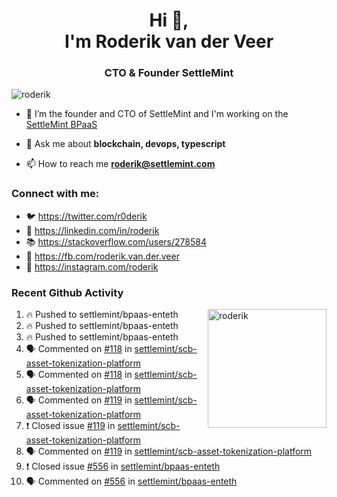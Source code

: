 <h1 align="center">Hi 👋,<br/> I'm Roderik van der Veer</h1>
<h3 align="center">CTO & Founder SettleMint</h3>

<p align="left"> <img src="https://komarev.com/ghpvc/?username=roderik" alt="roderik" /> </p>

- 🔭 I’m the founder and CTO of SettleMint and I'm working on the [SettleMint BPaaS](https://settlemint.com)

- 💬 Ask me about **blockchain, devops, typescript**

- 📫 How to reach me **roderik@settlemint.com**



### Connect with me:

- 🐦 https://twitter.com/r0derik
- 🏢 https://linkedin.com/in/roderik
- 📚 https://stackoverflow.com/users/278584
- 🙊 https://fb.com/roderik.van.der.veer
- 📸 https://instagram.com/roderik

### Recent Github Activity
<img src="https://github-readme-stats.vercel.app/api?username=roderik&show_icons=true&count_private=true" alt="roderik" align="right" height="190" />

<!--START_SECTION:activity-->
1. 🔥 Pushed to settlemint/bpaas-enteth
2. 🔥 Pushed to settlemint/bpaas-enteth
3. 🔥 Pushed to settlemint/bpaas-enteth
4. 🗣 Commented on [#118](https://github.com/settlemint/scb-asset-tokenization-platform/issues/118) in [settlemint/scb-asset-tokenization-platform](https://github.com/settlemint/scb-asset-tokenization-platform)
5. 🗣 Commented on [#118](https://github.com/settlemint/scb-asset-tokenization-platform/issues/118) in [settlemint/scb-asset-tokenization-platform](https://github.com/settlemint/scb-asset-tokenization-platform)
6. 🗣 Commented on [#119](https://github.com/settlemint/scb-asset-tokenization-platform/issues/119) in [settlemint/scb-asset-tokenization-platform](https://github.com/settlemint/scb-asset-tokenization-platform)
7. ❗️ Closed issue [#119](https://github.com/settlemint/scb-asset-tokenization-platform/issues/119) in [settlemint/scb-asset-tokenization-platform](https://github.com/settlemint/scb-asset-tokenization-platform)
8. 🗣 Commented on [#119](https://github.com/settlemint/scb-asset-tokenization-platform/issues/119) in [settlemint/scb-asset-tokenization-platform](https://github.com/settlemint/scb-asset-tokenization-platform)
9. ❗️ Closed issue [#556](https://github.com/settlemint/bpaas-enteth/issues/556) in [settlemint/bpaas-enteth](https://github.com/settlemint/bpaas-enteth)
10. 🗣 Commented on [#556](https://github.com/settlemint/bpaas-enteth/issues/556) in [settlemint/bpaas-enteth](https://github.com/settlemint/bpaas-enteth)
<!--END_SECTION:activity-->